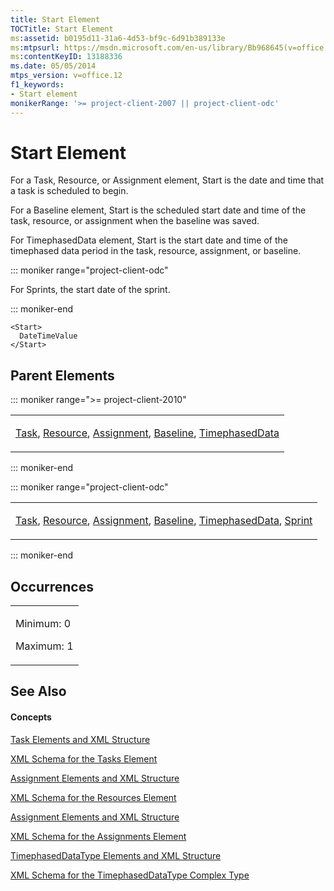 ```yaml
---
title: Start Element
TOCTitle: Start Element
ms:assetid: b0195d11-31a6-4d53-bf9c-6d91b389133e
ms:mtpsurl: https://msdn.microsoft.com/en-us/library/Bb968645(v=office.12)
ms:contentKeyID: 13188336
ms.date: 05/05/2014
mtps_version: v=office.12
f1_keywords:
- Start element
monikerRange: '>= project-client-2007 || project-client-odc'
---
```


# Start Element




For a Task, Resource, or Assignment element, Start is the date and time that a task is scheduled to begin.

For a Baseline element, Start is the scheduled start date and time of the task, resource, or assignment when the baseline was saved.

For TimephasedData element, Start is the start date and time of the timephased data period in the task, resource, assignment, or baseline.

::: moniker range="project-client-odc"

For Sprints, the start date of the sprint.

::: moniker-end

    <Start>
      DateTimeValue
    </Start>

## Parent Elements

::: moniker range=">= project-client-2010"

<table>
<colgroup>
<col style="width: 100%" />
</colgroup>
<tbody>
<tr class="odd">
<td><p><a href="task-element.md">Task</a>, <a href="resource-element.md">Resource</a>, <a href="assignment-element.md">Assignment</a>, <a href="baseline-element.md">Baseline</a>, <a href="timephaseddata-element.md">TimephasedData</a></p></td>
</tr>
</tbody>
</table>

::: moniker-end

::: moniker range="project-client-odc"

<table>
<colgroup>
<col style="width: 100%" />
</colgroup>
<tbody>
<tr class="odd">
<td><p><a href="task-element.md">Task</a>, <a href="resource-element.md">Resource</a>, <a href="assignment-element.md">Assignment</a>, <a href="baseline-element.md">Baseline</a>, <a href="timephaseddata-element.md">TimephasedData</a>, <a href="sprint-element.md">Sprint</a></p></td>
</tr>
</tbody>
</table>

::: moniker-end

## Occurrences

<table>
<colgroup>
<col style="width: 100%" />
</colgroup>
<tbody>
<tr class="odd">
<td><p>Minimum: 0</p>
<p>Maximum: 1</p></td>
</tr>
</tbody>
</table>

## See Also

#### Concepts

[Task Elements and XML Structure](task-elements-and-xml-structure.md)

[XML Schema for the Tasks Element](xml-schema-for-the-tasks-element.md)

[Assignment Elements and XML Structure](assignment-elements-and-xml-structure.md)

[XML Schema for the Resources Element](xml-schema-for-the-resources-element.md)

[Assignment Elements and XML Structure](assignment-elements-and-xml-structure.md)

[XML Schema for the Assignments Element](xml-schema-for-the-assignments-element.md)

[TimephasedDataType Elements and XML Structure](timephaseddatatype-elements-and-xml-structure.md)

[XML Schema for the TimephasedDataType Complex Type](xml-schema-for-the-timephaseddatatype-complex-type.md)

